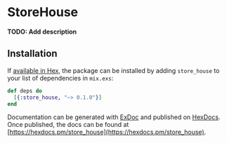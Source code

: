 # StoreHouse

**TODO: Add description**

## Installation

If [available in Hex](https://hex.pm/docs/publish), the package can be installed
by adding `store_house` to your list of dependencies in `mix.exs`:

```elixir
def deps do
  [{:store_house, "~> 0.1.0"}]
end
```

Documentation can be generated with [ExDoc](https://github.com/elixir-lang/ex_doc)
and published on [HexDocs](https://hexdocs.pm). Once published, the docs can
be found at [https://hexdocs.pm/store_house](https://hexdocs.pm/store_house).

